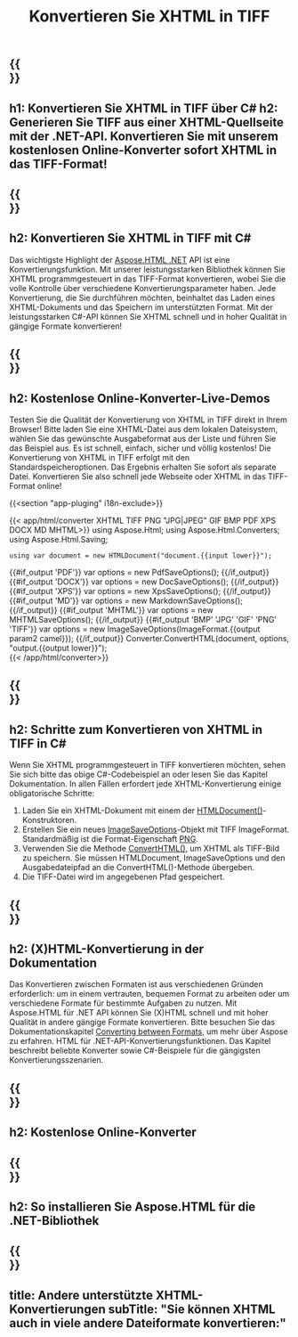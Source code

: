 ﻿---
translation: true
template: /templates/_template-conversion-child.md
title: Konvertieren Sie XHTML in TIFF
description: Konvertieren Sie XHTML in C# in TIFF. Verwenden Sie einfach die Konverter-API innerhalb von ASP.NET oder einer beliebigen .NET-Anwendung. Probieren Sie kostenlos online XHTML to TIFF Converter aus!
url: /net/conversion/xhtml-to-tiff/
family: html
platformtag: net
feature: conversion
informat: XHTML
outformat: TIFF
otherformats: PDF DOCX XPS GIF JPEG PNG TIFF BMP HTML MHTML MD
---

{{<section banner>}}
---
h1: Konvertieren Sie XHTML in TIFF über C#
h2: Generieren Sie TIFF aus einer XHTML-Quellseite mit der .NET-API. Konvertieren Sie mit unserem kostenlosen Online-Konverter sofort XHTML in das TIFF-Format!
---

{{<section overview>}}
---
h2: Konvertieren Sie XHTML in TIFF mit C#
---

Das wichtigste Highlight der [Aspose.HTML .NET](https://products.aspose.com/html/net/) API ist eine Konvertierungsfunktion. Mit unserer leistungsstarken Bibliothek können Sie XHTML programmgesteuert in das TIFF-Format konvertieren, wobei Sie die volle Kontrolle über verschiedene Konvertierungsparameter haben. Jede Konvertierung, die Sie durchführen möchten, beinhaltet das Laden eines XHTML-Dokuments und das Speichern im unterstützten Format. Mit der leistungsstarken C#-API können Sie XHTML schnell und in hoher Qualität in gängige Formate konvertieren!

{{<section demos>}}
---
h2: Kostenlose Online-Konverter-Live-Demos
---

Testen Sie die Qualität der Konvertierung von XHTML in TIFF direkt in Ihrem Browser! Bitte laden Sie eine XHTML-Datei aus dem lokalen Dateisystem, wählen Sie das gewünschte Ausgabeformat aus der Liste und führen Sie das Beispiel aus. Es ist schnell, einfach, sicher und völlig kostenlos! Die Konvertierung von XHTML in TIFF erfolgt mit den Standardspeicheroptionen. Das Ergebnis erhalten Sie sofort als separate Datei. Konvertieren Sie also schnell jede Webseite oder XHTML in das TIFF-Format online!

{{<section "app-pluging" i18n-exclude>}}

{{< app/html/converter XHTML TIFF PNG "JPG|JPEG" GIF BMP PDF XPS DOCX MD MHTML>}}
using Aspose.Html;
using Aspose.Html.Converters;
using Aspose.Html.Saving;

    using var document = new HTMLDocument("document.{{input lower}}");
{{#if_output 'PDF'}}
    var options = new PdfSaveOptions();
{{/if_output}}
{{#if_output 'DOCX'}}
    var options = new DocSaveOptions();
{{/if_output}}
{{#if_output 'XPS'}}
    var options = new XpsSaveOptions();
{{/if_output}}
{{#if_output 'MD'}}
    var options = new MarkdownSaveOptions();
{{/if_output}}
{{#if_output 'MHTML'}}
    var options = new MHTMLSaveOptions();
{{/if_output}}
{{#if_output 'BMP' 'JPG' 'GIF' 'PNG' 'TIFF'}}
    var options = new ImageSaveOptions(ImageFormat.{{output param2 camel}});
{{/if_output}}
    Converter.ConvertHTML(document, options, "output.{{output lower}}");   
{{< /app/html/converter>}} 


{{<section steps>}}
---
h2: Schritte zum Konvertieren von XHTML in TIFF in C#
---

Wenn Sie XHTML programmgesteuert in TIFF konvertieren möchten, sehen Sie sich bitte das obige C#-Codebeispiel an oder lesen Sie das Kapitel Dokumentation. In allen Fällen erfordert jede XHTML-Konvertierung einige obligatorische Schritte:
1. Laden Sie ein XHTML-Dokument mit einem der [HTMLDocument()](https://apireference.aspose.com/html/net/aspose.html/htmldocument)-Konstruktoren.
1. Erstellen Sie ein neues [ImageSaveOptions](https://apireference.aspose.com/html/net/aspose.html.saving/imagesaveoptions)-Objekt mit TIFF ImageFormat. Standardmäßig ist die Format-Eigenschaft [PNG](https://apireference.aspose.com/html/net/aspose.html.rendering.image/imageformat).
1. Verwenden Sie die Methode [ConvertHTML()](https://apireference.aspose.com/html/net/aspose.html.converters/converter/converthtml/), um XHTML als TIFF-Bild zu speichern. Sie müssen HTMLDocument, ImageSaveOptions und den Ausgabedateipfad an die ConvertHTML()-Methode übergeben.
1. Die TIFF-Datei wird im angegebenen Pfad gespeichert.




{{<section documentation>}}
---
h2: (X)HTML-Konvertierung in der Dokumentation
---

Das Konvertieren zwischen Formaten ist aus verschiedenen Gründen erforderlich: um in einem vertrauten, bequemen Format zu arbeiten oder um verschiedene Formate für bestimmte Aufgaben zu nutzen. Mit Aspose.HTML für .NET API können Sie (X)HTML schnell und mit hoher Qualität in andere gängige Formate konvertieren. Bitte besuchen Sie das Dokumentationskapitel <a href="https://docs.aspose.com/html/net/converting-between-formats/" target="_blank">Converting between Formats</a>, um mehr über Aspose zu erfahren. HTML für .NET-API-Konvertierungsfunktionen. Das Kapitel beschreibt beliebte Konverter sowie C#-Beispiele für die gängigsten Konvertierungsszenarien.

{{<section online-converters>}}
---
h2: Kostenlose Online-Konverter
---

{{<section get-started>}}
---
h2: So installieren Sie Aspose.HTML für die .NET-Bibliothek
---

{{<section other-conversions>}}
---
title: Andere unterstützte XHTML-Konvertierungen
subTitle: "Sie können XHTML auch in viele andere Dateiformate konvertieren:"
---